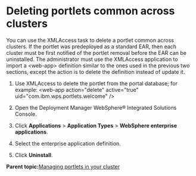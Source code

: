 # Deleting portlets common across clusters

You can use the XMLAccess task to delete a portlet common across clusters. If the portlet was predeployed as a standard EAR, then each cluster must be first notified of the portlet removal before the EAR can be uninstalled. The administrator must use the XMLAccess application to import a <web-app\> definition similar to the ones used in the previous two sections, except the action is to delete the definition instead of update it.

1.  Use XMLAccess to delete the portlet from the portal database; for example: <web-app action="delete" active="true" uid="com.ibm.wps.portlets.welcome" /\>

2.  Open the Deployment Manager WebSphere® Integrated Solutions Console.

3.  Click **Applications** \> **Application Types** \> **WebSphere enterprise applications**.

4.  Select the enterprise application definition.

5.  Click **Uninstall**.


**Parent topic:**[Managing portlets in your cluster](../admin-system/manage_portlets.md)

